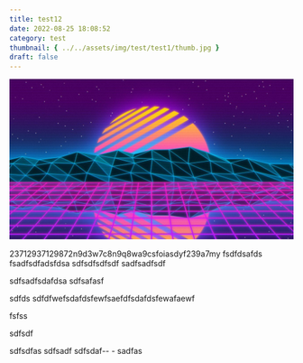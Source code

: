 ```yaml
---
title: test12
date: 2022-08-25 18:08:52
category: test
thumbnail: { ../../assets/img/test/test1/thumb.jpg }
draft: false
---
```


![thumbnail](../../assets/img/test/test1/thumb.jpg)

23712937129872n9d3w7c8n9q8wa9csfoiasdyf239a7my
fsdfdsafds
fsadfsdfadsfdsa
sdfsdfsdfsdf
sadfsadfsdf

sdfsadfsdafdsa
sdfsafasf

sdfds
sdfdfwefsdafdsfewfsaefdfsdafdsfewafaewf

fsfss

sdfsdf

sdfsdfas
sdfsadf
sdfsdaf-- -
sadfas
